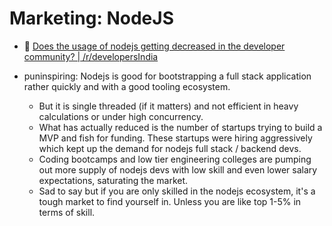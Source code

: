 # Marketing: NodeJS

- :speech_balloon: [Does the usage of nodejs getting decreased in the developer community? | /r/developersIndia](https://www.reddit.com/r/developersIndia/comments/1c0j880/does_the_usage_of_nodejs_getting_decreased_in_the/)

- puninspiring: Nodejs is good for bootstrapping a full stack application rather quickly and with a good tooling ecosystem.
	- But it is single threaded (if it matters) and not efficient in heavy calculations or under high concurrency.
	- What has actually reduced is the number of startups trying to build a MVP and fish for funding. These startups were hiring aggressively which kept up the demand for nodejs full stack / backend devs.
	- Coding bootcamps and low tier engineering colleges are pumping out more supply of nodejs devs with low skill and even lower salary expectations, saturating the market.
	- Sad to say but if you are only skilled in the nodejs ecosystem, it's a tough market to find yourself in. Unless you are like top 1-5% in terms of skill.
